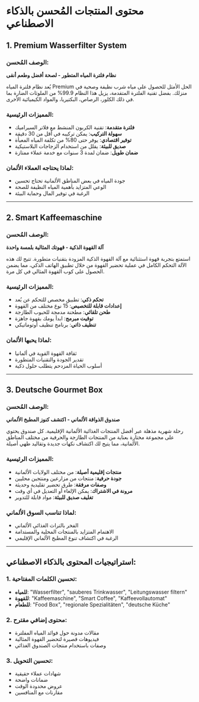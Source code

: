 # محتوى المنتجات المُحسن بالذكاء الاصطناعي

## 1. Premium Wasserfilter System

### الوصف المُحسن:
**نظام فلترة المياه المتطور - لصحة أفضل وطعم أنقى**

يُعد نظام فلترة المياه Premium الحل الأمثل للحصول على مياه شرب نظيفة وصحية في منزلك. بفضل تقنية الفلترة المتقدمة، يزيل هذا النظام 99.9% من الملوثات الضارة بما في ذلك الكلور، الرصاص، البكتيريا، والمواد الكيميائية الأخرى.

### المميزات الرئيسية:
- **فلترة متقدمة**: تقنية الكربون المنشط مع فلاتر السيراميك
- **سهولة التركيب**: يمكن تركيبه في أقل من 30 دقيقة
- **توفير اقتصادي**: يوفر حتى 80% من تكلفة المياه المعبأة
- **صديق للبيئة**: يقلل من استخدام الزجاجات البلاستيكية
- **ضمان طويل**: ضمان لمدة 3 سنوات مع خدمة عملاء ممتازة

### لماذا يحتاجه العملاء الألمان:
- جودة المياه في بعض المناطق الألمانية تحتاج تحسين
- الوعي المتزايد بأهمية المياه النظيفة للصحة
- الرغبة في توفير المال وحماية البيئة

---

## 2. Smart Kaffeemaschine

### الوصف المُحسن:
**آلة القهوة الذكية - قهوتك المثالية بلمسة واحدة**

استمتع بتجربة قهوة استثنائية مع آلة القهوة الذكية المزودة بتقنيات متطورة. تتيح لك هذه الآلة التحكم الكامل في عملية تحضير القهوة من خلال تطبيق الهاتف الذكي، مما يضمن الحصول على كوب القهوة المثالي في كل مرة.

### المميزات الرئيسية:
- **تحكم ذكي**: تطبيق مخصص للتحكم عن بُعد
- **إعدادات قابلة للتخصيص**: 15 نوع مختلف من القهوة
- **طحن تلقائي**: مطحنة مدمجة للحبوب الطازجة
- **توقيت مبرمج**: ابدأ يومك بقهوة جاهزة
- **تنظيف ذاتي**: برنامج تنظيف أوتوماتيكي

### لماذا يحبها الألمان:
- ثقافة القهوة القوية في ألمانيا
- تقدير الجودة والتقنيات المتطورة
- أسلوب الحياة المزدحم يتطلب حلول ذكية

---

## 3. Deutsche Gourmet Box

### الوصف المُحسن:
**صندوق الذواقة الألماني - اكتشف كنوز المطبخ الألماني**

رحلة شهرية مذهلة عبر أفضل المنتجات الغذائية الألمانية الإقليمية. كل صندوق يحتوي على مجموعة مختارة بعناية من المنتجات الطازجة والحرفية من مختلف المناطق الألمانية، مما يتيح لك اكتشاف نكهات جديدة وتقاليد طهي أصيلة.

### المميزات الرئيسية:
- **منتجات إقليمية أصيلة**: من مختلف الولايات الألمانية
- **جودة حرفية**: منتجات من مزارعين ومنتجين محليين
- **وصفات مرفقة**: طرق تحضير تقليدية وحديثة
- **مرونة في الاشتراك**: يمكن الإلغاء أو التعديل في أي وقت
- **تغليف صديق للبيئة**: مواد قابلة للتدوير

### لماذا تناسب السوق الألماني:
- الفخر بالتراث الغذائي الألماني
- الاهتمام المتزايد بالمنتجات المحلية والمستدامة
- الرغبة في اكتشاف تنوع المطبخ الألماني الإقليمي

---

## استراتيجيات المحتوى بالذكاء الاصطناعي:

### 1. تحسين الكلمات المفتاحية:
- **للمياه**: "Wasserfilter", "sauberes Trinkwasser", "Leitungswasser filtern"
- **للقهوة**: "Kaffeemaschine", "Smart Coffee", "Kaffeevollautomat"
- **للطعام**: "Food Box", "regionale Spezialitäten", "deutsche Küche"

### 2. محتوى إضافي مقترح:
- مقالات مدونة حول فوائد المياه المفلترة
- فيديوهات قصيرة لتحضير القهوة المثالية
- وصفات باستخدام منتجات الصندوق الغذائي

### 3. تحسين التحويل:
- شهادات عملاء حقيقية
- ضمانات واضحة
- عروض محدودة الوقت
- مقارنات مع المنافسين

